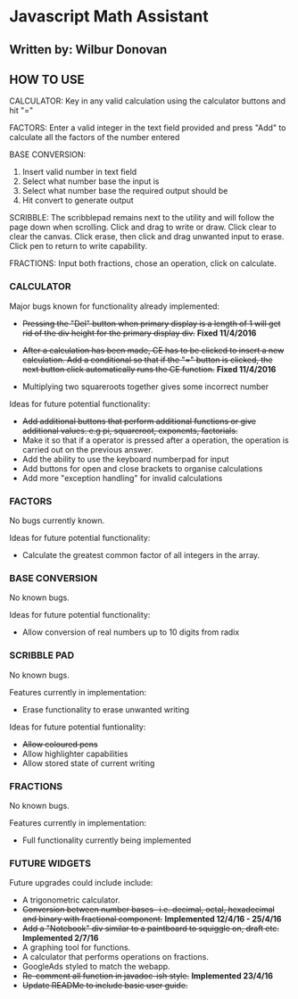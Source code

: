 # Javascript Math Assistant
## Written by: Wilbur Donovan

## HOW TO USE
CALCULATOR: Key in any valid calculation using the calculator
buttons and hit "="

FACTORS: Enter a valid integer in the text field provided and
press "Add" to calculate all the factors of the number entered

BASE CONVERSION:
1. Insert valid number in text field
2. Select what number base the input is
3. Select what number base the required output should be
4. Hit convert to generate output

SCRIBBLE: The scribblepad remains next to the utility and will 
follow the page down when scrolling. Click and drag to write
or draw. Click clear to clear the canvas. Click erase, then 
click and drag unwanted input to erase. Click pen to return
to write capability.

FRACTIONS: Input both fractions, chose an operation, click on
calculate.


### CALCULATOR


Major bugs known for functionality already implemented:

- ~~Pressing the "Del" button when primary display is
    a length of 1 will get rid of the div height for the
    primary display div.~~
    **Fixed 11/4/2016**
    
- ~~After a calculation has been made, CE has to be clicked
    to insert a new calculation. Add a conditional so that 
    if the "=" button is clicked, the next button click 
    automatically runs the CE function.~~ 
    **Fixed 11/4/2016**
    
- Multiplying two squareroots together gives some incorrect
    number
    

Ideas for future potential functionality:

- ~~Add additional buttons that perform additional functions
    or give additional values. e.g pi, squareroot, exponents,
    factorials.~~
- Make it so that if a operator is pressed after a operation,
    the operation is carried out on the previous answer.
- Add the ability to use the keyboard numberpad for input
- Add buttons for open and close brackets to organise calculations
- Add more "exception handling" for invalid calculations
  
  
### FACTORS

  
No bugs currently known.
  
Ideas for future potential functionality:

- Calculate the greatest common factor of all integers
    in the array.
    

### BASE CONVERSION


No known bugs.

Ideas for future potential functionality:

- Allow conversion of real numbers up to 10 digits from radix


### SCRIBBLE PAD

No known bugs.

Features currently in implementation:

- Erase functionality to erase unwanted writing

Ideas for future potential funtionality:

- ~~Allow coloured pens~~
- Allow highlighter capabilities
- Allow stored state of current writing


### FRACTIONS

No known bugs.

Features currently in implementation:

- Full functionality currently being implemented


### FUTURE WIDGETS

Future upgrades could include include:

- A trigonometric calculator.
- ~~Conversion between number bases- i.e. decimal, octal,
    hexadecimal and binary with fractional component.~~
    **Implemented 12/4/16 - 25/4/16**
- ~~Add a "Notebook" div similar to a paintboard to 
    squiggle on, draft etc.~~
    **Implemented 2/7/16**
- A graphing tool for functions.
- A calculator that performs operations on fractions.
- GoogleAds styled to match the webapp.
- ~~Re-comment all function in javadoc-ish style.~~
    **Implemented 23/4/16**
- ~~Update READMe to include basic user guide.~~
  
  